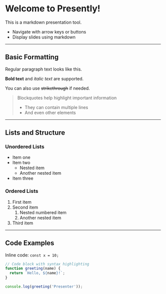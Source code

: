 # Welcome to Presently!

This is a markdown presentation tool.

* Navigate with arrow keys or buttons
* Display slides using markdown

---

## Basic Formatting

Regular paragraph text looks like this.

**Bold text** and *italic text* are supported.

You can also use ~~strikethrough~~ if needed.

> Blockquotes help highlight important information
> - They can contain multiple lines
> - And even other elements

---

## Lists and Structure

### Unordered Lists

* Item one
* Item two
  * Nested item
  * Another nested item
* Item three

### Ordered Lists

1. First item
2. Second item
   1. Nested numbered item
   2. Another nested item
3. Third item

---

## Code Examples

Inline code: `const x = 10;`

```javascript
// Code block with syntax highlighting
function greeting(name) {
  return `Hello, ${name}!`;
}

console.log(greeting('Presenter'));